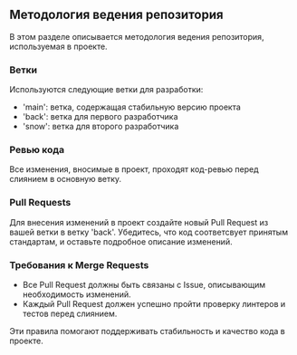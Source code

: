 ## Методология ведения репозитория

В этом разделе описывается методология ведения репозитория, используемая в проекте.

### Ветки

Используются следующие ветки для разработки:
- 'main': ветка, содержащая стабильную версию проекта
- 'back': ветка для первого разработчика
- 'snow': ветка для второго разработчика

### Ревью кода

Все изменения, вносимые в проект, проходят код-ревью перед слиянием в основную ветку.

### Pull Requests

Для внесения изменений в проект создайте новый Pull Request из вашей ветки в ветку 'back'. Убедитесь, что код соответсвует принятым стандартам, и оставьте подробное описание изменений.

### Требования к Merge Requests

- Все Pull Request должны быть связаны с Issue, описывающим необходимость изменений.
- Каждый Pull Request должен успешно пройти проверку линтеров и тестов перед слиянием.

Эти правила помогают поддерживать стабильность и качество кода в проекте.
